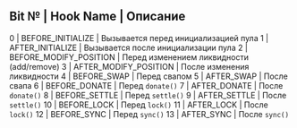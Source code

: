 Bit № | Hook Name                | Описание
--------------------------------------------------------
  0   | BEFORE_INITIALIZE        | Вызывается перед инициализацией пула
  1   | AFTER_INITIALIZE         | Вызывается после инициализации пула
  2   | BEFORE_MODIFY_POSITION   | Перед изменением ликвидности (add/remove)
  3   | AFTER_MODIFY_POSITION    | После изменения ликвидности
  4   | BEFORE_SWAP              | Перед свапом
  5   | AFTER_SWAP               | После свапа
  6   | BEFORE_DONATE            | Перед `donate()`
  7   | AFTER_DONATE             | После `donate()`
  8   | BEFORE_SETTLE            | Перед `settle()`
  9   | AFTER_SETTLE             | После `settle()`
 10   | BEFORE_LOCK              | Перед `lock()`
 11   | AFTER_LOCK               | После `lock()`
 12   | BEFORE_SYNC              | Перед `sync()`
 13   | AFTER_SYNC               | После `sync()`


